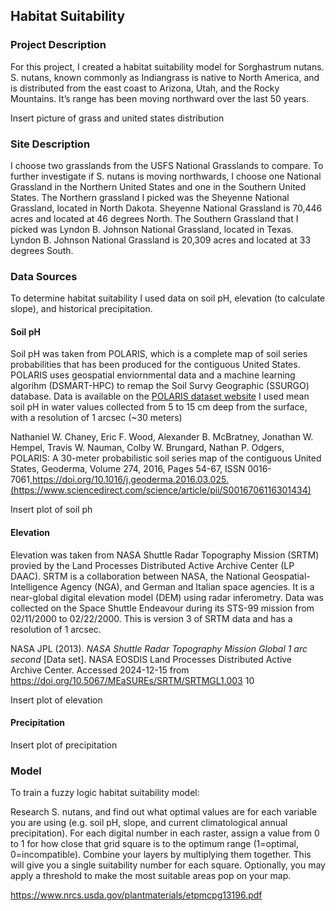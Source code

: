 ## Habitat Suitability 
### Project Description  
For this project, I created a habitat suitability model for Sorghastrum nutans. S. nutans, known commonly as Indiangrass is native to North America, and is distributed from the east coast to Arizona, Utah, and the Rocky Mountains. 
It’s range has been moving northward over the last 50 years. 

Insert picture of grass and united states distribution

### Site Description
I choose two grasslands from the USFS National Grasslands to compare. To further investigate if S. nutans is moving northwards, I choose one National Grassland in the Northern United States and one in the Southern United States. 
The Northern grassland I picked was the Sheyenne National Grassland, located in North Dakota. Sheyenne National Grassland is 70,446 acres and located at 46 degrees North. The Southern Grassland that I picked was Lyndon B. Johnson 
National Grassland, located in Texas. Lyndon B. Johnson National Grassland is 20,309 acres and located at 33 degrees South.

### Data Sources
To determine habitat suitability I used data on soil pH, elevation (to calculate slope), and historical precipitation.
#### Soil pH
Soil pH was taken from POLARIS, which is a complete map of soil series probabilities that has been produced for the contiguous United States. POLARIS uses geospatial enviornmental data and a machine learning algorihm (DSMART-HPC) to
remap the Soil Survy Geographic (SSURGO) database. Data is available on the [POLARIS dataset website](http://hydrology.cee.duke.edu/POLARIS/)
I used mean soil pH in water values collected from 5 to 15 cm deep from the surface, with a resolution of 1 arcsec (~30 meters) 

Nathaniel W. Chaney, Eric F. Wood, Alexander B. McBratney, Jonathan W. Hempel, Travis W. Nauman, Colby W. Brungard, Nathan P. Odgers,
POLARIS: A 30-meter probabilistic soil series map of the contiguous United States, Geoderma, Volume 274, 2016, Pages 54-67, ISSN 0016-7061,https://doi.org/10.1016/j.geoderma.2016.03.025.(https://www.sciencedirect.com/science/article/pii/S0016706116301434)

Insert plot of soil ph

#### Elevation
Elevation was taken from NASA Shuttle Radar Topography Mission (SRTM) provied by the Land Processes Distributed Active Archive Center (LP DAAC). SRTM is a collaboration between NASA, the National Geospatial-Intelligence Agency (NGA), and German and Italian space agencies. It is a near-global digital elevation model (DEM) using radar inferometry. Data was collected on the Space Shuttle Endeavour during its STS-99 mission from 02/11/2000 to 02/22/2000. This is version 3 of SRTM data and has a resolution of 1 arcsec. 

NASA JPL (2013). <i>NASA Shuttle Radar Topography Mission Global 1 arc second</i> [Data set]. NASA EOSDIS Land Processes Distributed Active Archive Center. Accessed 2024-12-15 from https://doi.org/10.5067/MEaSUREs/SRTM/SRTMGL1.003
10

Insert plot of elevation 

#### Precipitation 

Insert plot of precipitation 

### Model
To train a fuzzy logic habitat suitability model:

Research S. nutans, and find out what optimal values are for each variable you are using (e.g. soil pH, slope, and current climatological annual precipitation).
For each digital number in each raster, assign a value from 0 to 1 for how close that grid square is to the optimum range (1=optimal, 0=incompatible).
Combine your layers by multiplying them together. This will give you a single suitability number for each square.
Optionally, you may apply a threshold to make the most suitable areas pop on your map.

https://www.nrcs.usda.gov/plantmaterials/etpmcpg13196.pdf

